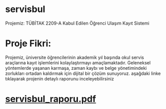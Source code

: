  # servisbul
 Projemiz: TÜBİTAK 2209-A Kabul Edilen Öğrenci Ulaşım Kayıt Sistemi
# Proje Fikri:
 Projemiz, üniversite öğrencilerinin akademik yıl başında okul servis araçlarına kayıt işlemlerini kolaylaştırmayı amaçlamaktadır. Geleneksel yöntemlerde yaşanan karmaşa, zaman kaybı ve belge yönetimindeki zorlukları ortadan kaldırmak için dijital bir çözüm sunuyoruz.
 aşağdaki linke tıklayarak projenin detaylı raporunu inceleyebilirsiniz 
#  [servisbul_raporu.pdf](https://github.com/user-attachments/files/21705261/servisbul_raporu.pdf)

 




